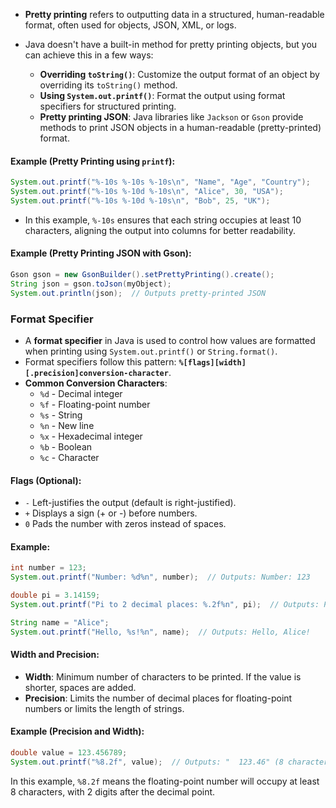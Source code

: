 
- **Pretty printing** refers to outputting data in a structured, human-readable format, often used for objects, JSON, XML, or logs.

- Java doesn't have a built-in method for pretty printing objects, but you can achieve this in a few ways:
  - **Overriding `toString()`**: Customize the output format of an object by overriding its `toString()` method.
  - **Using `System.out.printf()`**: Format the output using format specifiers for structured printing.
  - **Pretty printing JSON**: Java libraries like `Jackson` or `Gson` provide methods to print JSON objects in a human-readable (pretty-printed) format.

#### **Example (Pretty Printing using `printf`)**:
```java
System.out.printf("%-10s %-10s %-10s\n", "Name", "Age", "Country");
System.out.printf("%-10s %-10d %-10s\n", "Alice", 30, "USA");
System.out.printf("%-10s %-10d %-10s\n", "Bob", 25, "UK");
```
- In this example, `%-10s` ensures that each string occupies at least 10 characters, aligning the output into columns for better readability.

#### **Example (Pretty Printing JSON with Gson)**:
```java
Gson gson = new GsonBuilder().setPrettyPrinting().create();
String json = gson.toJson(myObject);
System.out.println(json);  // Outputs pretty-printed JSON
```

### **Format Specifier**

- A **format specifier** in Java is used to control how values are formatted when printing using `System.out.printf()` or `String.format()`.
- Format specifiers follow this pattern: **`%[flags][width][.precision]conversion-character`**.
- **Common Conversion Characters**:
  - `%d` - Decimal integer
  - `%f` - Floating-point number
  - `%s` - String
  - `%n` - New line
  - `%x` - Hexadecimal integer
  - `%b` - Boolean
  - `%c` - Character

#### **Flags** (Optional):
- `-` Left-justifies the output (default is right-justified).
- `+` Displays a sign (+ or -) before numbers.
- `0` Pads the number with zeros instead of spaces.

#### **Example**:
```java
int number = 123;
System.out.printf("Number: %d%n", number);  // Outputs: Number: 123

double pi = 3.14159;
System.out.printf("Pi to 2 decimal places: %.2f%n", pi);  // Outputs: Pi to 2 decimal places: 3.14

String name = "Alice";
System.out.printf("Hello, %s!%n", name);  // Outputs: Hello, Alice!
```

#### **Width and Precision**:
- **Width**: Minimum number of characters to be printed. If the value is shorter, spaces are added.
- **Precision**: Limits the number of decimal places for floating-point numbers or limits the length of strings.
  
#### **Example (Precision and Width)**:
```java
double value = 123.456789;
System.out.printf("%8.2f", value);  // Outputs: "  123.46" (8 characters wide, 2 decimals)
```

In this example, `%8.2f` means the floating-point number will occupy at least 8 characters, with 2 digits after the decimal point.
